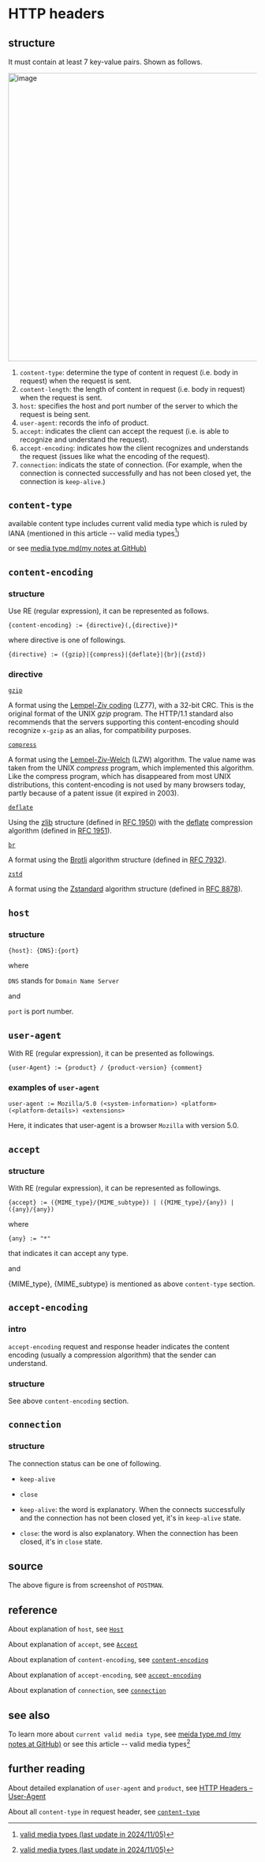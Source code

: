 # HTTP headers
## structure
It must contain at least 7 key-value pairs. Shown as follows.

<img width="584" alt="image" src="https://github.com/user-attachments/assets/fbb59fce-5b48-43c2-bae8-909948df217e">

1. `content-type`: determine the type of content in request (i.e. body in request) when the request is sent.
2. `content-length`: the length of content in request (i.e. body in request) when the request is sent.
3. `host`: specifies the host and port number of the server to which the request is being sent.
4. `user-agent`: records the info of product.
5. `accept`: indicates the client can accept the request (i.e. is able to recognize and understand the request).
6. `accept-encoding`: indicates how the client recognizes and understands the request (issues like what the encoding of the request).
7. `connection`: indicats the state of connection. (For example, when the connection is connected successfully and has not been closed yet, the connection is `keep-alive`.)

## `content-type`
available content type includes current valid media type which is ruled by IANA (mentioned in this article -- valid media types[^1])

or see [media type.md(my notes at GitHub)](https://github.com/40843245/Network/blob/main/media/media%20type.md)

## `content-encoding`
### structure
Use RE (regular expression), it can be represented as follows.

```
{content-encoding} := {directive}(,{directive})*
```

where directive is one of followings.

```
{directive} := ({gzip}|{compress}|{deflate}|{br}|{zstd})
```

### directive
[`gzip`](https://developer.mozilla.org/en-US/docs/Web/HTTP/Headers/Content-Encoding#gzip)

A format using the [Lempel-Ziv coding](https://en.wikipedia.org/wiki/LZ77_and_LZ78#LZ77) (LZ77), with a 32-bit CRC. This is the original format of the UNIX _gzip_ program. The HTTP/1.1 standard also recommends that the servers supporting this content-encoding should recognize `x-gzip` as an alias, for compatibility purposes.

[`compress`](https://developer.mozilla.org/en-US/docs/Web/HTTP/Headers/Content-Encoding#compress)

A format using the [Lempel-Ziv-Welch](https://en.wikipedia.org/wiki/LZW) (LZW) algorithm. The value name was taken from the UNIX _compress_ program, which implemented this algorithm. Like the compress program, which has disappeared from most UNIX distributions, this content-encoding is not used by many browsers today, partly because of a patent issue (it expired in 2003).

[`deflate`](https://developer.mozilla.org/en-US/docs/Web/HTTP/Headers/Content-Encoding#deflate)

Using the [zlib](https://en.wikipedia.org/wiki/Zlib) structure (defined in [RFC 1950](https://datatracker.ietf.org/doc/html/rfc1950)) with the [deflate](https://en.wikipedia.org/wiki/Deflate) compression algorithm (defined in [RFC 1951](https://datatracker.ietf.org/doc/html/rfc1951)).

[`br`](https://developer.mozilla.org/en-US/docs/Web/HTTP/Headers/Content-Encoding#br)

A format using the [Brotli](https://developer.mozilla.org/en-US/docs/Glossary/Brotli_compression) algorithm structure (defined in [RFC 7932](https://datatracker.ietf.org/doc/html/rfc7932)).

[`zstd`](https://developer.mozilla.org/en-US/docs/Web/HTTP/Headers/Content-Encoding#zstd)

A format using the [Zstandard](https://developer.mozilla.org/en-US/docs/Glossary/Zstandard_compression) algorithm structure (defined in [RFC 8878](https://datatracker.ietf.org/doc/html/rfc8878)).

## `host`
### structure

```
{host}: {DNS}:{port}
```

where 

`DNS` stands for `Domain Name Server`

and 

`port` is port number.

## `user-agent`
With RE (regular expression), it can be presented as followings.

```
{user-Agent} := {product} / {product-version} {comment}
```

### examples of `user-agent`

```
user-agent := Mozilla/5.0 (<system-information>) <platform> (<platform-details>) <extensions>
```

Here, it indicates that user-agent is a browser `Mozilla` with version 5.0.

## `accept`
### structure

With RE (regular expression), it can be represented as followings. 

```
{accept} := ({MIME_type}/{MIME_subtype}) | ({MIME_type}/{any}) | ({any}/{any})
```

where 

```
{any} := "*"
```

that indicates it can accept any type.

and 

{MIME_type}, {MIME_subtype} is mentioned as above `content-type` section.

## `accept-encoding`
### intro
`accept-encoding` request and response header indicates the content encoding (usually a compression algorithm) that the sender can understand.

### structure 
See above `content-encoding` section.

## `connection`
### structure
The connection status can be one of following.

+ `keep-alive`
+ `close`


+ `keep-alive`: the word is explanatory. When the connects successfully and the connection has not been closed yet, it's in `keep-alive` state.
+ `close`: the word is also explanatory. When the connection has been closed, it's in `close` state.
  
## source
The above figure is from screenshot of `POSTMAN`. 

## reference
About explanation of `host`, see [`Host`](https://developer.mozilla.org/en-US/docs/Web/HTTP/Headers/Host)

About explanation of `accept`, see [`Accept`](https://developer.mozilla.org/en-US/docs/Web/HTTP/Headers/Accept)

About explanation of `content-encoding`, see [`content-encoding`](https://developer.mozilla.org/en-US/docs/Web/HTTP/Headers/Content-Encoding)

About explanation of `accept-encoding`, see [`accept-encoding`](https://developer.mozilla.org/en-US/docs/Web/HTTP/Headers/Accept-Encoding)

About explanation of `connection`, see [`connection`](https://developer.mozilla.org/en-US/docs/Web/HTTP/Headers/Connection)


## see also
To learn more about `current valid media type`, see [meida type.md (my notes at GitHub)](https://github.com/40843245/Network/blob/main/media/media%20type.md) or see this article -- valid media types[^1]

## further reading
About detailed explanation of `user-agent` and `product`, see [HTTP Headers – User-Agent](https://www.geeksforgeeks.org/http-headers-user-agent/)

About all `content-type` in request header, see [`content-type`](https://developer.mozilla.org/en-US/docs/Web/HTTP/Headers/Content-Type)

[^1]: [valid media types (last update in 2024/11/05)](https://www.iana.org/assignments/media-types/media-types.xhtml)
